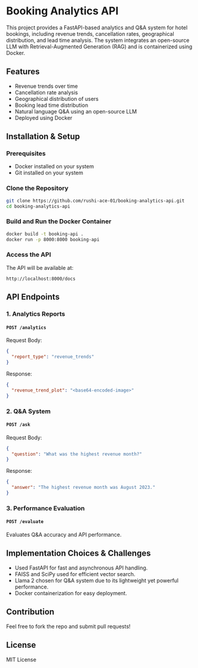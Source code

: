 # Booking Analytics API

This project provides a FastAPI-based analytics and Q&A system for hotel bookings, including revenue trends, cancellation rates, geographical distribution, and lead time analysis. The system integrates an open-source LLM with Retrieval-Augmented Generation (RAG) and is containerized using Docker.

## Features
- Revenue trends over time
- Cancellation rate analysis
- Geographical distribution of users
- Booking lead time distribution
- Natural language Q&A using an open-source LLM
- Deployed using Docker

## Installation & Setup

### Prerequisites
- Docker installed on your system
- Git installed on your system

### Clone the Repository
```sh
git clone https://github.com/rushi-ace-01/booking-analytics-api.git
cd booking-analytics-api
```

### Build and Run the Docker Container
```sh
docker build -t booking-api .
docker run -p 8000:8000 booking-api
```

### Access the API
The API will be available at:
```
http://localhost:8000/docs
```

## API Endpoints

### 1. Analytics Reports
#### `POST /analytics`
Request Body:
```json
{
  "report_type": "revenue_trends"
}
```
Response:
```json
{
  "revenue_trend_plot": "<base64-encoded-image>"
}
```

### 2. Q&A System
#### `POST /ask`
Request Body:
```json
{
  "question": "What was the highest revenue month?"
}
```
Response:
```json
{
  "answer": "The highest revenue month was August 2023."
}
```

### 3. Performance Evaluation
#### `POST /evaluate`
Evaluates Q&A accuracy and API performance.

## Implementation Choices & Challenges
- Used FastAPI for fast and asynchronous API handling.
- FAISS and SciPy used for efficient vector search.
- Llama 2 chosen for Q&A system due to its lightweight yet powerful performance.
- Docker containerization for easy deployment.

## Contribution
Feel free to fork the repo and submit pull requests!

## License
MIT License

